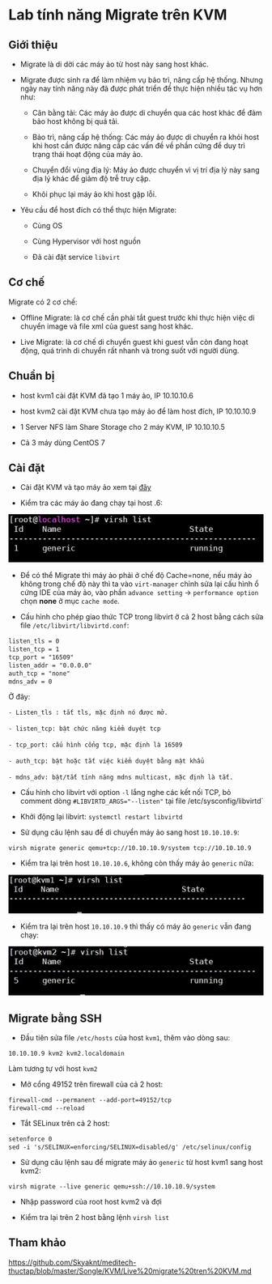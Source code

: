 # Lab tính năng Migrate trên KVM

## Giới thiệu

- Migrate là di dời các máy ảo từ host này sang host khác.

- Migrate được sinh ra để làm nhiệm vụ bảo trì, nâng cấp hệ thống. Nhưng ngày nay tính năng này đã được phát triển để thực hiện nhiều tác vụ hơn như:

	- Cân bằng tải: Các máy ảo được di chuyển qua các host khác để đảm bảo host không bị quá tải.
	
	- Bảo trì, nâng cấp hệ thống: Các máy ảo được di chuyển ra khỏi host khi host cần được nâng cấp các vấn đề về phần cứng để duy trì trạng thái hoạt động của máy ảo.
	
	- Chuyển đổi vùng địa lý: Máy ảo được chuyển vì vị trí địa lý này sang địa lý khác để giảm độ trễ truy cập.
	
	- Khôi phục lại máy ảo khi host gặp lỗi.
	
- Yêu cầu để host đích có thể thực hiện Migrate:

	- Cùng OS
	
	- Cùng Hypervisor với host nguồn
	
	- Đã cài đặt service `libvirt`
	
## Cơ chế

Migrate có 2 cơ chế:

- Offline Migrate: là cơ chế cần phải tắt guest trước khi thực hiện việc di chuyển image và file xml của guest sang host khác.

- Live Migrate: là cơ chế di chuyển guest khi guest vẫn còn đang hoạt động, quá trình di chuyển rất nhanh và trong suốt với người dùng.

## Chuẩn bị

- host kvm1 cài đặt KVM đã tạo 1 máy ảo, IP 10.10.10.6 

- host kvm2 cài đặt KVM chưa tạo máy ảo để làm host đích, IP 10.10.10.9

- 1 Server NFS làm Share Storage cho 2 máy KVM, IP 10.10.10.5

- Cả 3 máy dùng CentOS 7

## Cài đặt 

- Cài đặt KVM và tạo máy ảo xem tại [đây](https://github.com/doedoe12/Internship/blob/master/KVM/NFS/kvm_nfs.md)

- Kiểm tra các máy ảo đang chạy tại host .6:

<img src="img/111.jpg">

- Để có thể Migrate thì máy ảo phải ở chế độ Cache=none, nếu máy ảo không trong chế độ này thì ta vào `virt-manager` chỉnh sửa lại cấu hình ổ cứng IDE của máy ảo, vào phần `advance setting` -> `performance option` chọn **none** ở mục `cache mode`.

- Cấu hình cho phép giao thức TCP trong libvirt ở cả 2 host bằng cách sửa file `/etc/libvirt/libvirtd.conf`:

```
listen_tls = 0  
listen_tcp = 1
tcp_port = "16509"
listen_addr = "0.0.0.0"
auth_tcp = "none"
mdns_adv = 0
```

Ở đây:

	- Listen_tls : tắt tls, mặc định nó được mở.
	
	- listen_tcp: bật chức năng kiểm duyệt tcp
	
	- tcp_port: cấu hình cổng tcp, mặc định là 16509
	
	- auth_tcp: bật hoặc tắt việc kiểm duyệt bằng mật khẩu
	
	- mdns_adv: bật/tắt tính năng mdns multicast, mặc định là tắt.

- Cấu hình cho libvirt với option `-l` lắng nghe các kết nối TCP, bỏ comment dòng `#LIBVIRTD_ARGS="--listen"` tại file /etc/sysconfig/libvirtd`

- Khởi động lại libvirt: `systemctl restart libvirtd`

- Sử dụng câu lệnh sau để di chuyển máy ảo sang host `10.10.10.9`:

```
virsh migrate generic qemu+tcp://10.10.10.9/system tcp://10.10.10.9
```

- Kiểm tra lại trên host `10.10.10.6`, không còn thấy máy ảo `generic` nữa:

<img src="img/112.jpg">

- Kiểm tra lại trên host `10.10.10.9` thì thấy có máy ảo `generic` vẫn đang chạy:

<img src="img/113.jpg">

## Migrate bằng SSH

- Đầu tiên sửa file `/etc/hosts` của host `kvm1`, thêm vào dòng sau:

```
10.10.10.9 kvm2 kvm2.localdomain
```

Làm tương tự với host `kvm2`

- Mở cổng 49152 trên firewall của cả 2 host:

```
firewall-cmd --permanent --add-port=49152/tcp 
firewall-cmd --reload
```

- Tắt SELinux trên cả 2 host:

```
setenforce 0
sed -i 's/SELINUX=enforcing/SELINUX=disabled/g' /etc/selinux/config
```

- Sử dụng câu lệnh sau để migrate máy ảo `generic` từ host kvm1 sang host kvm2:

```
virsh migrate --live generic qemu+ssh://10.10.10.9/system 
```

- Nhập password của root host kvm2 và đợi

- Kiểm tra lại trên 2 host bằng lệnh `virsh list`

## Tham khảo

https://github.com/Skyaknt/meditech-thuctap/blob/master/Songle/KVM/Live%20migrate%20tren%20KVM.md

